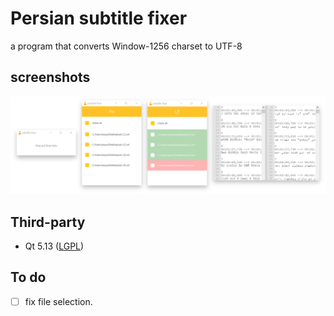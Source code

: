# Persian subtitle fixer
a program that converts Window-1256 charset to UTF-8

## screenshots
<img src="/screenshots/screenshot 1.svg"/>

## Third-party
* Qt 5.13 ([LGPL](http://doc.qt.io/qt-5/lgpl.html))

## To do
- [ ] fix file selection.
